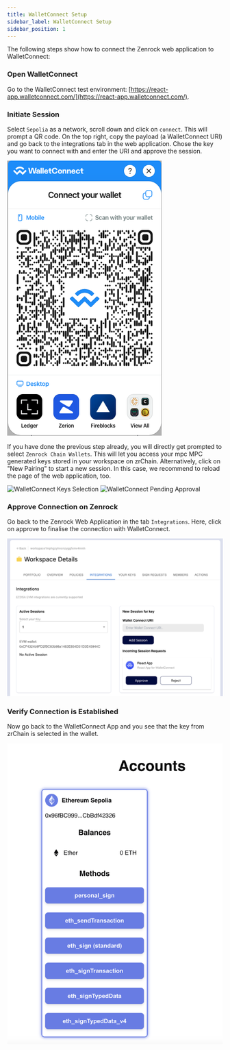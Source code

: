 ```yaml
---
title: WalletConnect Setup 
sidebar_label: WalletConnect Setup
sidebar_position: 1
---
```


The following steps show how to connect the Zenrock web application to WalletConnect:

### Open WalletConnect

Go to the WalletConnect test environment: [https://react-app.walletconnect.com/](https://react-app.walletconnect.com/).

### Initiate Session

Select `Sepolia` as a network, scroll down and click on `connect`. This will prompt a QR code. On the top right, copy the payload (a WalletConnect URI) and go back to the integrations tab in the web application. Chose the key you want to connect with and enter the URI and approve the session.

<div style={{maxWidth: "300px", margin: "0 auto"}}>

![WalletConnect QR Code](../../../static/img/wc-qr-code.png)

</div>

If you have done the previous step already, you will directly get prompted to select `Zenrock Chain Wallets`. This will let you access your mpc MPC generated keys stored in your workspace on zrChain. Alternatively, click on "New Pairing" to start a new session. In this case, we recommend to reload the page of the web application, too.

<div style={{display: "flex", justifyContent: "center", gap: "20px", flexWrap: "wrap"}}>
  <img src={require("../../../static/img/wc-connection.png").default} alt="WalletConnect Keys Selection" style={{maxWidth: "400px", margin: "10px"}} />
  <img src={require("../../../static/img/wc-connection2.png").default} alt="WalletConnect Pending Approval" style={{maxWidth: "400px", margin: "10px"}} />
</div>

### Approve Connection on Zenrock

Go back to the Zenrock Web Application in the tab `Integrations`. Here, click on approve to finalise the connection with WalletConnect.

<div style={{maxWidth: "800px", margin: "0 auto"}}>

![WalletConnect Approve Connection](../../../static/img/wc-approve-connection.png)

</div>

### Verify Connection is Established

Now go back to the WalletConnect App and you see that the key from zrChain is selected in the wallet.

<div style={{maxWidth: "400px", margin: "0 auto"}}>

![Wallet Connect Menu](../../../static/img/wc-menu.png)

</div>
